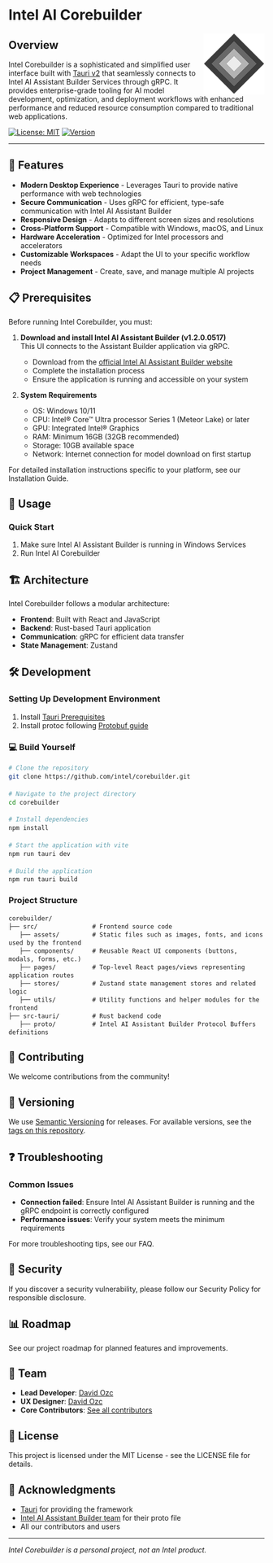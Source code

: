 # Intel AI Corebuilder

<img src="src/assets/logo.png" alt="Intel AI Corebuilder Logo" width="120" align="right"/>

## Overview

Intel Corebuilder is a sophisticated and simplified user interface built with [Tauri v2](https://tauri.app/) that seamlessly connects to Intel AI Assistant Builder Services through gRPC. It provides enterprise-grade tooling for AI model development, optimization, and deployment workflows with enhanced performance and reduced resource consumption compared to traditional web applications.

[![License: MIT](https://img.shields.io/badge/License-MIT-blue.svg)](LICENSE)
[![Version](https://img.shields.io/badge/version-0.1.0-brightgreen)](https://github.com/zhengchy95/intel-superbuilder-core/releases)

---

## 🚀 Features

- **Modern Desktop Experience** - Leverages Tauri to provide native performance with web technologies
- **Secure Communication** - Uses gRPC for efficient, type-safe communication with Intel AI Assistant Builder
- **Responsive Design** - Adapts to different screen sizes and resolutions
- **Cross-Platform Support** - Compatible with Windows, macOS, and Linux
- **Hardware Acceleration** - Optimized for Intel processors and accelerators
- **Customizable Workspaces** - Adapt the UI to your specific workflow needs
- **Project Management** - Create, save, and manage multiple AI projects

## 📋 Prerequisites

Before running Intel Corebuilder, you must:

1. **Download and install Intel AI Assistant Builder (v1.2.0.0517)**  
   This UI connects to the Assistant Builder application via gRPC.

   - Download from the [official Intel AI Assistant Builder website](https://aibuilder.intel.com)
   - Complete the installation process
   - Ensure the application is running and accessible on your system

2. **System Requirements**
   - OS: Windows 10/11
   - CPU: Intel® Core™ Ultra processor Series 1 (Meteor Lake) or later
   - GPU: Integrated Intel® Graphics
   - RAM: Minimum 16GB (32GB recommended)
   - Storage: 10GB available space
   - Network: Internet connection for model download on first startup

For detailed installation instructions specific to your platform, see our Installation Guide.

## 📖 Usage

### Quick Start

1. Make sure Intel AI Assistant Builder is running in Windows Services
2. Run Intel AI Corebuilder

## 🏗️ Architecture

Intel Corebuilder follows a modular architecture:

- **Frontend**: Built with React and JavaScript
- **Backend**: Rust-based Tauri application
- **Communication**: gRPC for efficient data transfer
- **State Management**: Zustand

## 🛠️ Development

### Setting Up Development Environment

1. Install [Tauri Prerequisites](https://v2.tauri.app/start/prerequisites/)
2. Install protoc following [Protobuf guide](https://protobuf.dev/installation/)

### 💻 Build Yourself

```bash
# Clone the repository
git clone https://github.com/intel/corebuilder.git

# Navigate to the project directory
cd corebuilder

# Install dependencies
npm install

# Start the application with vite
npm run tauri dev

# Build the application
npm run tauri build
```

### Project Structure

```
corebuilder/
├── src/               # Frontend source code
   ├── assets/         # Static files such as images, fonts, and icons used by the frontend
   ├── components/     # Reusable React UI components (buttons, modals, forms, etc.)
   ├── pages/          # Top-level React pages/views representing application routes
   ├── stores/         # Zustand state management stores and related logic
   ├── utils/          # Utility functions and helper modules for the frontend
├── src-tauri/         # Rust backend code
   ├── proto/          # Intel AI Assistant Builder Protocol Buffers definitions
```

## 📝 Contributing

We welcome contributions from the community!

## 📄 Versioning

We use [Semantic Versioning](https://semver.org/) for releases. For available versions, see the [tags on this repository](https://github.com/zhengchy95/intel-superbuilder-core/tags).

## ❓ Troubleshooting

### Common Issues

- **Connection failed**: Ensure Intel AI Assistant Builder is running and the gRPC endpoint is correctly configured
- **Performance issues**: Verify your system meets the minimum requirements

For more troubleshooting tips, see our FAQ.

## 🔐 Security

If you discover a security vulnerability, please follow our Security Policy for responsible disclosure.

## 📊 Roadmap

See our project roadmap for planned features and improvements.

## 👥 Team

- **Lead Developer**: [David Ozc](https://github.com/zhengchy95)
- **UX Designer**: [David Ozc](https://github.com/zhengchy95)
- **Core Contributors**: [See all contributors](https://github.com/intel/corebuilder/graphs/contributors)

## 📜 License

This project is licensed under the MIT License - see the LICENSE file for details.

## 🙏 Acknowledgments

- [Tauri](https://tauri.app/) for providing the framework
- [Intel AI Assistant Builder team](https://github.com/intel/intel-ai-assistant-builder) for their proto file
- All our contributors and users

---

_Intel Corebuilder is a personal project, not an Intel product._
